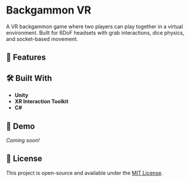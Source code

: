 # Backgammon VR
A VR backgammon game where two players can play together in a virtual environment. Built for 6DoF headsets with grab interactions, dice physics, and socket-based movement.

## 🚀 Features

<!-- - 🧠 Implements turn-based logic simulating traditional Backgammon rules  
- 👆 Interact with pieces using ray-based VR controls  
- 🎲 Dice roll mechanics with visual feedback  
- ✨ Piece highlighting and movement validation  
- 🧪 Desktop testing support via Unity Device Simulator  
-->
## 🛠 Built With

- **Unity**
- **XR Interaction Toolkit**
- **C#**

## 🎥 Demo

*Coming soon!*  
<!-- Replace with actual media when ready -->
<!-- Example:
[▶️ Watch Demo on YouTube](https://youtube.com/your-demo-link)

or

![Demo GIF](https://link-to-your-demo.gif)
-->

## 📄 License

This project is open-source and available under the [MIT License](LICENSE).

